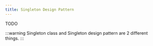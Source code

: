 ```yaml
---
title: Singleton Design Pattern
---
```


TODO




:::warning
Singleton class and Singleton design pattern are 2 different things.
:::